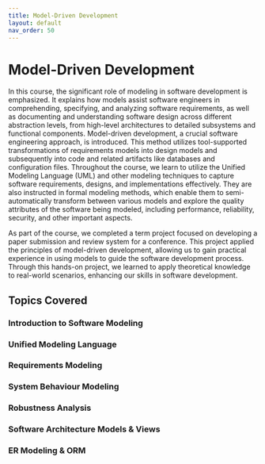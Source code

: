 ```yaml
---
title: Model-Driven Development
layout: default
nav_order: 50
---
```


# Model-Driven Development

In this course, the significant role of modeling in software development is emphasized. It explains how models assist software engineers in comprehending, specifying, and analyzing software requirements, as well as documenting and understanding software design across different abstraction levels, from high-level architectures to detailed subsystems and functional components. Model-driven development, a crucial software engineering approach, is introduced. This method utilizes tool-supported transformations of requirements models into design models and subsequently into code and related artifacts like databases and configuration files. Throughout the course, we learn to utilize the Unified Modeling Language (UML) and other modeling techniques to capture software requirements, designs, and implementations effectively. They are also instructed in formal modeling methods, which enable them to semi-automatically transform between various models and explore the quality attributes of the software being modeled, including performance, reliability, security, and other important aspects. 

As part of the course, we completed a term project focused on developing a paper submission and review system for a conference. This project applied the principles of model-driven development, allowing us to gain practical experience in using models to guide the software development process. Through this hands-on project, we learned to apply theoretical knowledge to real-world scenarios, enhancing our skills in software development.

## Topics Covered

### Introduction to Software Modeling

### Unified Modeling Language

### Requirements Modeling

### System Behaviour Modeling

### Robustness Analysis

### Software Architecture Models & Views

### ER Modeling & ORM
